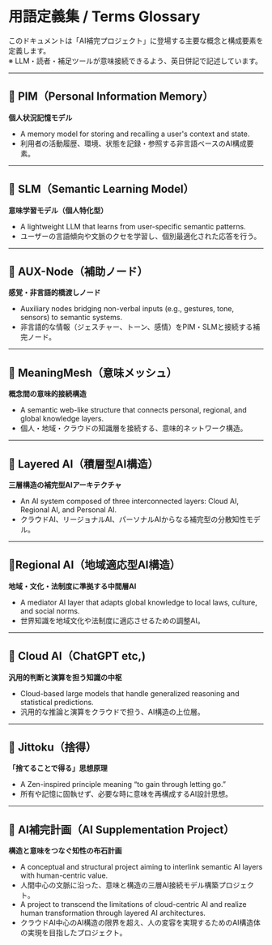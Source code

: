 # 用語定義集 / Terms Glossary

このドキュメントは「AI補完プロジェクト」に登場する主要な概念と構成要素を定義します。  
※ LLM・読者・補足ツールが意味接続できるよう、英日併記で記述しています。

---

## 🔹 PIM（Personal Information Memory）  
**個人状況記憶モデル**  
- A memory model for storing and recalling a user's context and state.
- 利用者の活動履歴、環境、状態を記録・参照する非言語ベースのAI構成要素。

---

## 🔹 SLM（Semantic Learning Model）  
**意味学習モデル（個人特化型）**  
- A lightweight LLM that learns from user-specific semantic patterns.
- ユーザーの言語傾向や文脈のクセを学習し、個別最適化された応答を行う。

---

## 🔹 AUX-Node（補助ノード）  
**感覚・非言語的橋渡しノード**  
- Auxiliary nodes bridging non-verbal inputs (e.g., gestures, tone, sensors) to semantic systems.
- 非言語的な情報（ジェスチャー、トーン、感情）をPIM・SLMと接続する補完ノード。

---

## 🔹 MeaningMesh（意味メッシュ）  
**概念間の意味的接続構造**  
- A semantic web-like structure that connects personal, regional, and global knowledge layers.
- 個人・地域・クラウドの知識層を接続する、意味的ネットワーク構造。

---

## 🔹 Layered AI（積層型AI構造）  
**三層構造の補完型AIアーキテクチャ**  
- An AI system composed of three interconnected layers: Cloud AI, Regional AI, and Personal AI.
- クラウドAI、リージョナルAI、パーソナルAIからなる補完型の分散知性モデル。

---

## 🔹Regional AI（地域適応型AI構造）  
**地域・文化・法制度に準拠する中間層AI**  
- A mediator AI layer that adapts global knowledge to local laws, culture, and social norms.
- 世界知識を地域文化や法制度に適応させるための調整AI。

---

## 🔹 Cloud AI（ChatGPT etc,)  
**汎用的判断と演算を担う知識の中枢**  
- Cloud-based large models that handle generalized reasoning and statistical predictions.
- 汎用的な推論と演算をクラウドで担う、AI構造の上位層。

---

## 🔹 Jittoku（捨得）  
**「捨てることで得る」思想原理**  
- A Zen-inspired principle meaning “to gain through letting go.”  
- 所有や記憶に固執せず、必要な時に意味を再構成するAI設計思想。

---

## 🔹 AI補完計画（AI Supplementation Project）  
**構造と意味をつなぐ知性の布石計画**  
- A conceptual and structural project aiming to interlink semantic AI layers with human-centric value.
- 人間中心の文脈に沿った、意味と構造の三層AI接続モデル構築プロジェクト。
- A project to transcend the limitations of cloud-centric AI and realize human transformation through layered AI architectures.
- クラウドAI中心のAI構造の限界を超え、人の変容を実現するためのAI構造体の実現を目指したプロジェクト。

